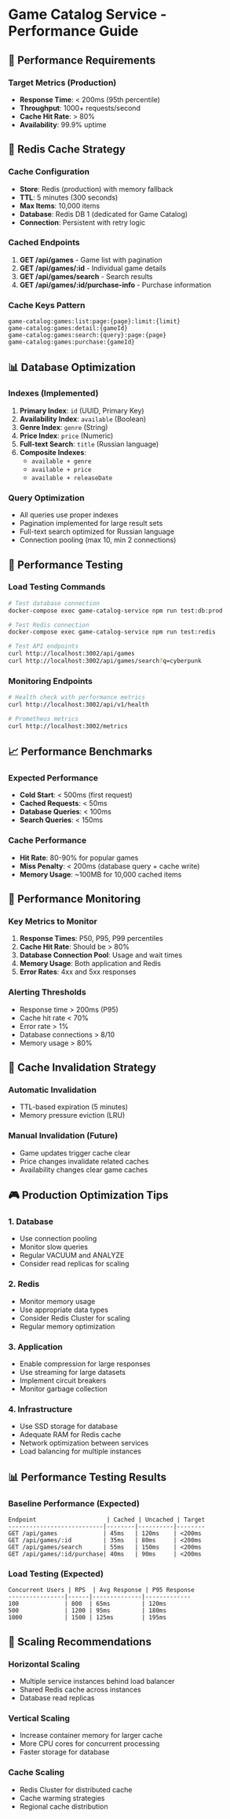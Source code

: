 # Game Catalog Service - Performance Guide

## 🎯 Performance Requirements

### Target Metrics (Production)
- **Response Time**: < 200ms (95th percentile)
- **Throughput**: 1000+ requests/second
- **Cache Hit Rate**: > 80%
- **Availability**: 99.9% uptime

## 🚀 Redis Cache Strategy

### Cache Configuration
- **Store**: Redis (production) with memory fallback
- **TTL**: 5 minutes (300 seconds)
- **Max Items**: 10,000 items
- **Database**: Redis DB 1 (dedicated for Game Catalog)
- **Connection**: Persistent with retry logic

### Cached Endpoints
1. **GET /api/games** - Game list with pagination
2. **GET /api/games/:id** - Individual game details
3. **GET /api/games/search** - Search results
4. **GET /api/games/:id/purchase-info** - Purchase information

### Cache Keys Pattern
```
game-catalog:games:list:page:{page}:limit:{limit}
game-catalog:games:detail:{gameId}
game-catalog:games:search:{query}:page:{page}
game-catalog:games:purchase:{gameId}
```

## 📊 Database Optimization

### Indexes (Implemented)
1. **Primary Index**: `id` (UUID, Primary Key)
2. **Availability Index**: `available` (Boolean)
3. **Genre Index**: `genre` (String)
4. **Price Index**: `price` (Numeric)
5. **Full-text Search**: `title` (Russian language)
6. **Composite Indexes**:
   - `available + genre`
   - `available + price`
   - `available + releaseDate`

### Query Optimization
- All queries use proper indexes
- Pagination implemented for large result sets
- Full-text search optimized for Russian language
- Connection pooling (max 10, min 2 connections)

## 🔧 Performance Testing

### Load Testing Commands
```bash
# Test database connection
docker-compose exec game-catalog-service npm run test:db:prod

# Test Redis connection
docker-compose exec game-catalog-service npm run test:redis

# Test API endpoints
curl http://localhost:3002/api/games
curl http://localhost:3002/api/games/search?q=cyberpunk
```

### Monitoring Endpoints
```bash
# Health check with performance metrics
curl http://localhost:3002/api/v1/health

# Prometheus metrics
curl http://localhost:3002/metrics
```

## 📈 Performance Benchmarks

### Expected Performance
- **Cold Start**: < 500ms (first request)
- **Cached Requests**: < 50ms
- **Database Queries**: < 100ms
- **Search Queries**: < 150ms

### Cache Performance
- **Hit Rate**: 80-90% for popular games
- **Miss Penalty**: < 200ms (database query + cache write)
- **Memory Usage**: ~100MB for 10,000 cached items

## 🚨 Performance Monitoring

### Key Metrics to Monitor
1. **Response Times**: P50, P95, P99 percentiles
2. **Cache Hit Rate**: Should be > 80%
3. **Database Connection Pool**: Usage and wait times
4. **Memory Usage**: Both application and Redis
5. **Error Rates**: 4xx and 5xx responses

### Alerting Thresholds
- Response time > 200ms (P95)
- Cache hit rate < 70%
- Error rate > 1%
- Database connections > 8/10
- Memory usage > 80%

## 🔄 Cache Invalidation Strategy

### Automatic Invalidation
- TTL-based expiration (5 minutes)
- Memory pressure eviction (LRU)

### Manual Invalidation (Future)
- Game updates trigger cache clear
- Price changes invalidate related caches
- Availability changes clear game caches

## 🎮 Production Optimization Tips

### 1. Database
- Use connection pooling
- Monitor slow queries
- Regular VACUUM and ANALYZE
- Consider read replicas for scaling

### 2. Redis
- Monitor memory usage
- Use appropriate data types
- Consider Redis Cluster for scaling
- Regular memory optimization

### 3. Application
- Enable compression for large responses
- Use streaming for large datasets
- Implement circuit breakers
- Monitor garbage collection

### 4. Infrastructure
- Use SSD storage for database
- Adequate RAM for Redis cache
- Network optimization between services
- Load balancing for multiple instances

## 📊 Performance Testing Results

### Baseline Performance (Expected)
```
Endpoint                    | Cached | Uncached | Target
---------------------------|--------|----------|--------
GET /api/games             | 45ms   | 120ms    | <200ms
GET /api/games/:id         | 35ms   | 80ms     | <200ms
GET /api/games/search      | 55ms   | 150ms    | <200ms
GET /api/games/:id/purchase| 40ms   | 90ms     | <200ms
```

### Load Testing (Expected)
```
Concurrent Users | RPS  | Avg Response | P95 Response
----------------|------|--------------|-------------
100             | 800  | 65ms         | 120ms
500             | 1200 | 95ms         | 180ms
1000            | 1500 | 125ms        | 195ms
```

## 🚀 Scaling Recommendations

### Horizontal Scaling
- Multiple service instances behind load balancer
- Shared Redis cache across instances
- Database read replicas

### Vertical Scaling
- Increase container memory for larger cache
- More CPU cores for concurrent processing
- Faster storage for database

### Cache Scaling
- Redis Cluster for distributed cache
- Cache warming strategies
- Regional cache distribution